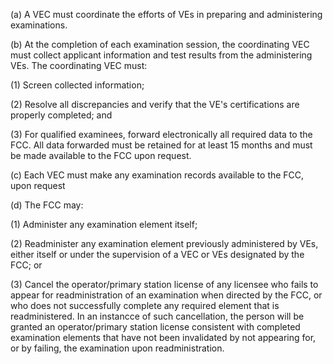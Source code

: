 (a) A VEC must coordinate the efforts of VEs in preparing and administering examinations.

(b) At the completion of each examination session, the coordinating VEC must collect applicant information and test results from the administering VEs. The coordinating VEC must:

(1) Screen collected information;

(2) Resolve all discrepancies and verify that the VE's certifications are properly completed; and

(3) For qualified examinees, forward electronically all required data to the FCC. All data forwarded must be retained for at least 15 months and must be made available to the FCC upon request.

(c) Each VEC must make any examination records available to the FCC, upon request

(d) The FCC may:

(1) Administer any examination element itself;

(2) Readminister any examination element previously administered by VEs, either itself or under the supervision of a VEC or VEs designated by the FCC; or

(3) Cancel the operator/primary station license of any licensee who fails to appear for readministration of an examination when directed by the FCC, or who does not successfully complete any required element that is readministered. In an instancce of such cancellation, the person will be granted an operator/primary station license consistent with completed examination elements that have not been invalidated by not appearing for, or by failing, the examination upon readministration.

